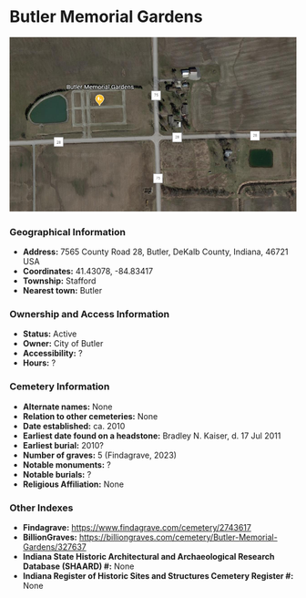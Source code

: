 # Butler Memorial Gardens
![Butler Memorial Gardens on Google Earth](https://github.com/FyoAtEPL/DeKalbCemeteries/blob/main/images/mapImages/ButlerMemorialEarth.png "Butler Memorial Gardens on Google Earth")

### Geographical Information
- **Address:** 7565 County Road 28, Butler, DeKalb County, Indiana, 46721 USA
- **Coordinates:** 41.43078, -84.83417
- **Township:** Stafford
- **Nearest town:** Butler

### Ownership and Access Information
- **Status:** Active
- **Owner:** City of Butler
- **Accessibility:** ?
- **Hours:** ?

### Cemetery Information
- **Alternate names:** None
- **Relation to other cemeteries:** None
- **Date established:** ca. 2010
- **Earliest date found on a headstone:** Bradley N. Kaiser, d. 17 Jul 2011
- **Earliest burial:** 2010?
- **Number of graves:** 5 (Findagrave, 2023)
- **Notable monuments:** ?
- **Notable burials:** ?
- **Religious Affiliation:** None

### Other Indexes
- **Findagrave:** https://www.findagrave.com/cemetery/2743617
- **BillionGraves:** https://billiongraves.com/cemetery/Butler-Memorial-Gardens/327637
- **Indiana State Historic Architectural and Archaeological Research Database (SHAARD) #:** None
- **Indiana Register of Historic Sites and Structures Cemetery Register #:** None
